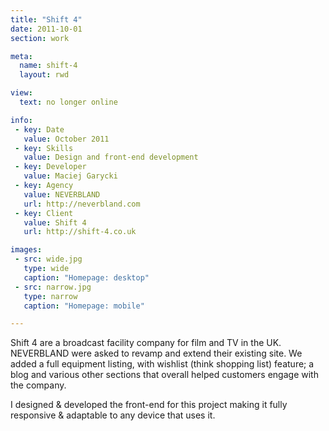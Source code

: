 ```yaml
---
title: "Shift 4"
date: 2011-10-01
section: work

meta:
  name: shift-4
  layout: rwd

view:
  text: no longer online

info:
 - key: Date
   value: October 2011
 - key: Skills
   value: Design and front-end development
 - key: Developer
   value: Maciej Garycki
 - key: Agency
   value: NEVERBLAND
   url: http://neverbland.com
 - key: Client
   value: Shift 4
   url: http://shift-4.co.uk

images:
 - src: wide.jpg
   type: wide
   caption: "Homepage: desktop"
 - src: narrow.jpg
   type: narrow
   caption: "Homepage: mobile"

---
```

Shift 4 are a broadcast facility company for film and TV in the UK. NEVERBLAND were asked to revamp and extend their existing site. We added a full equipment listing, with wishlist (think shopping list) feature; a blog and various other sections that overall helped customers engage with the company.

I designed & developed the front-end for this project making it fully responsive & adaptable to any device that uses it.
